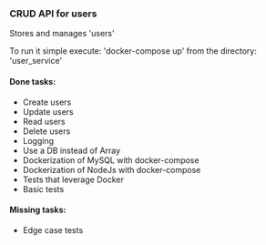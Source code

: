 ### CRUD API for users
Stores and manages 'users'

To run it simple execute: 'docker-compose up' from the directory: 'user_service'

#### Done tasks:
* Create users
* Update users
* Read users
* Delete users
* Logging
* Use a DB instead of Array
* Dockerization of MySQL with docker-compose
* Dockerization of NodeJs with docker-compose
* Tests that leverage Docker
* Basic tests

#### Missing tasks:
* Edge case tests


